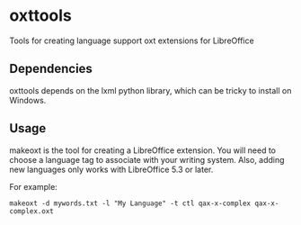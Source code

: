 # oxttools
Tools for creating language support oxt extensions for LibreOffice

## Dependencies
oxttools depends on the lxml python library, which can be tricky to install on Windows.

## Usage
makeoxt is the tool for creating a LibreOffice extension. You will need to choose a language
tag to associate with your writing system. Also, adding new languages only works with
LibreOffice 5.3 or later.

For example:

```
makeoxt -d mywords.txt -l "My Language" -t ctl qax-x-complex qax-x-complex.oxt
```
